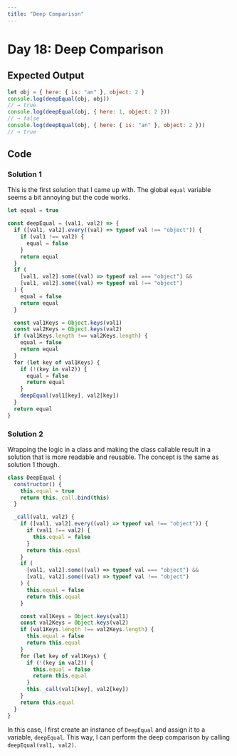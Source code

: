 ```yaml
---
title: "Deep Comparison"
---
```


# Day 18: Deep Comparison

## Expected Output

```js
let obj = { here: { is: "an" }, object: 2 }
console.log(deepEqual(obj, obj))
// → true
console.log(deepEqual(obj, { here: 1, object: 2 }))
// → false
console.log(deepEqual(obj, { here: { is: "an" }, object: 2 }))
// → true
```

## Code

### Solution 1

This is the first solution that I came up with. The global `equal` variable seems a bit annoying but the code works.

```js
let equal = true

const deepEqual = (val1, val2) => {
  if ([val1, val2].every((val) => typeof val !== "object")) {
    if (val1 !== val2) {
      equal = false
    }
    return equal
  }
  if (
    [val1, val2].some((val) => typeof val === "object") &&
    [val1, val2].some((val) => typeof val !== "object")
  ) {
    equal = false
    return equal
  }

  const val1Keys = Object.keys(val1)
  const val2Keys = Object.keys(val2)
  if (val1Keys.length !== val2Keys.length) {
    equal = false
    return equal
  }
  for (let key of val1Keys) {
    if (!(key in val2)) {
      equal = false
      return equal
    }
    deepEqual(val1[key], val2[key])
  }
  return equal
}
```

### Solution 2

Wrapping the logic in a class and making the class callable result in a solution that is more readable and reusable. The concept is the same as solution 1 though.

```js
class DeepEqual {
  constructor() {
    this.equal = true
    return this._call.bind(this)
  }

  _call(val1, val2) {
    if ([val1, val2].every((val) => typeof val !== "object")) {
      if (val1 !== val2) {
        this.equal = false
      }
      return this.equal
    }
    if (
      [val1, val2].some((val) => typeof val === "object") &&
      [val1, val2].some((val) => typeof val !== "object")
    ) {
      this.equal = false
      return this.equal
    }

    const val1Keys = Object.keys(val1)
    const val2Keys = Object.keys(val2)
    if (val1Keys.length !== val2Keys.length) {
      this.equal = false
      return this.equal
    }
    for (let key of val1Keys) {
      if (!(key in val2)) {
        this.equal = false
        return this.equal
      }
      this._call(val1[key], val2[key])
    }
    return this.equal
  }
}
```

In this case, I first create an instance of `DeepEqual` and assign it to a variable, `deepEqual`. This way, I can perform the deep comparison by calling `deepEqual(val1, val2)`.
